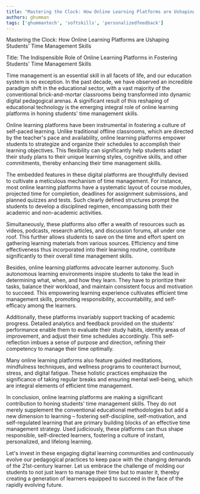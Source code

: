 ```yaml
---
title: "Mastering the Clock: How Online Learning Platforms are Ushaping Students' Time Management Skills"  # Wrap the title in double quotes
authors: ghumman
tags: ['ghummantech', 'softskills', 'personalizedfeedback']
---
```


Mastering the Clock: How Online Learning Platforms are Ushaping Students' Time Management Skills
<!-- truncate -->

Title: The Indispensible Role of Online Learning Platforms in Fostering Students' Time Management Skills

Time management is an essential skill in all facets of life, and our education system is no exception. In the past decade, we have observed an incredible paradigm shift in the educational sector, with a vast majority of the conventional brick-and-mortar classrooms being transformed into dynamic digital pedagogical arenas. A significant result of this reshaping of educational technology is the emerging integral role of online learning platforms in honing students' time management skills. 

Online learning platforms have been instrumental in fostering a culture of self-paced learning. Unlike traditional offline classrooms, which are directed by the teacher's pace and availability, online learning platforms empower students to strategize and organize their schedules to accomplish their learning objectives. This flexibility can significantly help students adapt their study plans to their unique learning styles, cognitive skills, and other commitments, thereby enhancing their time management skills. 

The embedded features in these digital platforms are thoughtfully devised to cultivate a meticulous mechanism of time management. For instance, most online learning platforms have a systematic layout of course modules, projected time for completion, deadlines for assignment submissions, and planned quizzes and tests. Such clearly defined structures prompt the students to develop a disciplined regimen, encompassing both their academic and non-academic activities. 

Simultaneously, these platforms also offer a wealth of resources such as videos, podcasts, research articles, and discussion forums, all under one roof. This further allows students to save on the time and effort spent on gathering learning materials from various sources. Efficiency and time effectiveness thus incorporated into their learning routine, contribute significantly to their overall time management skills.

Besides, online learning platforms advocate learner autonomy. Such autonomous learning environments inspire students to take the lead in determining what, when, and how they learn. They have to prioritize their tasks, balance their workload, and maintain consistent focus and motivation to succeed. This empowering learning experience cultivates efficient time management skills, promoting responsibility, accountability, and self-efficacy among the learners.

Additionally, these platforms invariably support tracking of academic progress. Detailed analytics and feedback provided on the students' performance enable them to evaluate their study habits, identify areas of improvement, and adjust their time schedules accordingly. This self-reflection imbues a sense of purpose and direction, refining their competency to manage their time optimally.

Many online learning platforms also feature guided meditations, mindfulness techniques, and wellness programs to counteract burnout, stress, and digital fatigue. These holistic practices emphasize the significance of taking regular breaks and ensuring mental well-being, which are integral elements of efficient time management. 

In conclusion, online learning platforms are making a significant contribution to honing students' time management skills. They do not merely supplement the conventional educational methodologies but add a new dimension to learning – fostering self-discipline, self-motivation, and self-regulated learning that are primary building blocks of an effective time management strategy. Used judiciously, these platforms can thus shape responsible, self-directed learners, fostering a culture of instant, personalized, and lifelong learning. 

Let's invest in these engaging digital learning communities and continuously evolve our pedagogical practices to keep pace with the changing demands of the 21st-century learner. Let us embrace the challenge of molding our students to not just learn to manage their time but to master it, thereby creating a generation of learners equipped to succeed in the face of the rapidly evolving future.
